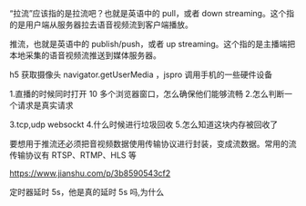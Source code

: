 “拉流”应该指的是拉流吧？也就是英语中的 pull，或者 down streaming。这个指的是用户端从服务器拉去语音视频流到客户端播放。

推流，也就是英语中的 publish/push，或者 up streaming。这个指的是主播端把本地采集的语音视频流推送到媒体服务器。

h5 获取摄像头
navigator.getUserMedia ，jspro 调用手机的一些硬件设备

1.直播的时候同时打开 10 多个浏览器窗口，怎么确保他们能够流畅 2.怎么判断一个请求是真实请求

3.tcp,udp websockt 4.什么时候进行垃圾回收 5.怎么知道这块内存被回收了

要想用于推流还必须把音视频数据使用传输协议进行封装，变成流数据。常用的流传输协议有 RTSP、RTMP、HLS 等

https://www.jianshu.com/p/3b8590543cf2

定时器延时 5s，他是真的延时 5s 吗,为什么
